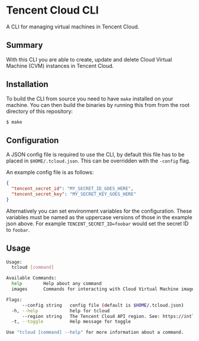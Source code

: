 # Tencent Cloud CLI
A CLI for managing virtual machines in Tencent Cloud.

## Summary
With this CLI you are able to create, update and delete Cloud Virtual Machine
(CVM) instances in Tencent Cloud.

## Installation
To build the CLI from source you need to have `make` installed on your machine.
You can then build the binaries by running this from from the root directory of
this repository:
```bash
$ make
```

## Configuration
A JSON config file is required to use the CLI, by default this file has to be
placed in `$HOME/.tcloud.json`. This can be overridden with the `-config`
flag.

An example config file is as follows:
```json
{
  "tencent_secret_id": "MY_SECRET_ID_GOES_HERE",
  "tencent_secret_key": "MY_SECRET_KEY_GOES_HERE"
}
```

Alternatively you can set environment variables for the configuration. These
variables must be named as the uppercase versions of those in the example json
above. For example `TENCENT_SECRET_ID=foobar` would set the secret ID to `foobar`.

## Usage
```bash
Usage:
  tcloud [command]

Available Commands:
  help        Help about any command
  images      Commands for interacting with Cloud Virtual Machine images.

Flags:
      --config string   config file (default is $HOME/.tcloud.json)
  -h, --help            help for tcloud
      --region string   The Tencent Cloud API region. See: https://intl.cloud.tencent.com/document/product/213/15692#Region-List (default "eu-frankfurt")
  -t, --toggle          Help message for toggle

Use "tcloud [command] --help" for more information about a command.
```
